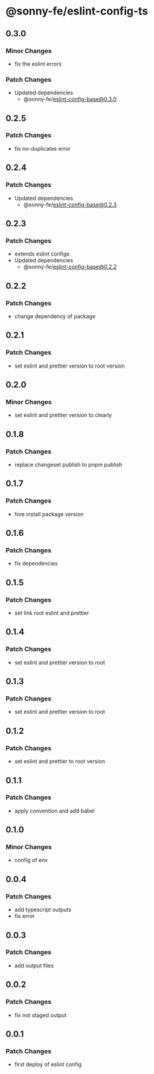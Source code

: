 # @sonny-fe/eslint-config-ts

## 0.3.0

### Minor Changes

- fix the eslint errors

### Patch Changes

- Updated dependencies
  - @sonny-fe/eslint-config-base@0.3.0

## 0.2.5

### Patch Changes

- fix no-duplicates error

## 0.2.4

### Patch Changes

- Updated dependencies
  - @sonny-fe/eslint-config-base@0.2.3

## 0.2.3

### Patch Changes

- extends eslint configs
- Updated dependencies
  - @sonny-fe/eslint-config-base@0.2.2

## 0.2.2

### Patch Changes

- change dependency of package

## 0.2.1

### Patch Changes

- set eslint and prettier version to root version

## 0.2.0

### Minor Changes

- set eslint and prettier version to clearly

## 0.1.8

### Patch Changes

- replace changeset publish to pnpm publish

## 0.1.7

### Patch Changes

- fore install package version

## 0.1.6

### Patch Changes

- fix dependencies

## 0.1.5

### Patch Changes

- set link root eslint and prettier

## 0.1.4

### Patch Changes

- set eslint and prettier version to root

## 0.1.3

### Patch Changes

- set eslint and prettier version to root

## 0.1.2

### Patch Changes

- set eslint and prettier to root version

## 0.1.1

### Patch Changes

- apply convention and add babel

## 0.1.0

### Minor Changes

- config of env

## 0.0.4

### Patch Changes

- add typescript outputs
- fix error

## 0.0.3

### Patch Changes

- add output files

## 0.0.2

### Patch Changes

- fix not staged output

## 0.0.1

### Patch Changes

- first deploy of eslint config
